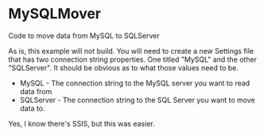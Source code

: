 MySQLMover
==========

Code to move data from MySQL to SQLServer

As is, this example will not build. You will need to create a new Settings file that has two connection string properties. One titled "MySQL" and the other "SQLServer". It should be obvious as to what those values need to be.

  - MySQL - The connection string to the MySQL server you want to read data from
  - SQLServer - The connection string to the SQL Server you want to move data to.

Yes, I know there's SSIS, but this was easier.